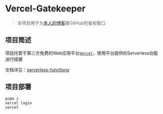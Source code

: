 # Vercel-Gatekeeper

> 本项目用于为[本人的博客](https://pidanmeng.github.io/)做GitHub的鉴权接口

## 项目简述

项目托管于第三方免费的Web应用平台[`Vercel`](https://vercel.com/)，使用平台提供的Serverless功能进行搭建

文档详见：[serverless-functions](https://vercel.com/docs/concepts/functions/serverless-functions#deploying-serverless-functions)

## 项目部署

```shell
pnpm i
vercel login
vercel
```
